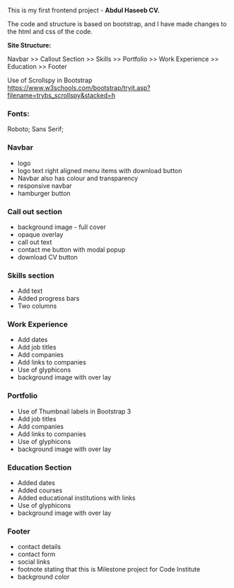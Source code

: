 This is my first frontend project - <strong>Abdul Haseeb CV.</strong> 

The code and structure is based on bootstrap, and I have made changes to the html and css
of the code. 

<strong>Site Structure:</strong> 

Navbar >> Callout Section >> Skills >> Portfolio >> Work Experience >> Education >> Footer

Use of Scrollspy in Bootstrap 
https://www.w3schools.com/bootstrap/tryit.asp?filename=trybs_scrollspy&stacked=h

<h3>Fonts:</h3> Roboto; Sans Serif;

<h3>Navbar</h3>
<ul>
    <li>logo</li> 
    <li>logo text right aligned menu items with download button</li>
    <li>Navbar also has colour and transparency</li>
    <li>responsive navbar</li> 
    <li>hamburger button</li> 
</ul>
 
<h3>Call out section</h3>
<ul>
    <li>background image - full cover</li> 
    <li>opaque overlay</li>
    <li>call out text</li> 
    <li>contact me button with modal popup</li> 
    <li>download CV button</li> 
</ul>

<h3>Skills section</h3>
<ul>
    <li>Add text</li> 
    <li>Added progress bars</li>
    <li>Two columns</li>
</ul>

<h3>Work Experience</h3>
<ul>
    <li>Add dates</li> 
    <li>Add job titles</li>
    <li>Add companies</li>
    <li>Add links to companies</li>
    <li>Use of glyphicons</li>
    <li>background image with over lay</li>
</ul>

<h3>Portfolio</h3>
<ul>
    <li>Use of Thumbnail labels in Bootstrap 3</li> 
    <li>Add job titles</li>
    <li>Add companies</li>
    <li>Add links to companies</li>
    <li>Use of glyphicons</li>
    <li>background image with over lay</li>
</ul>


<h3>Education Section</h3>
<ul>
    <li>Added dates</li> 
    <li>Added courses</li>
    <li>Added educational institutions with links</li> 
    <li>Use of glyphicons</li> 
    <li>background image with over lay</li> 
</ul>

<h3>Footer</h3>
<ul>
    <li>contact details</li> 
    <li>contact form</li>
    <li>social links</li> 
    <li>footnote stating that this is Milestone project for Code Institute</li> 
    <li>background color</li> 
</ul>